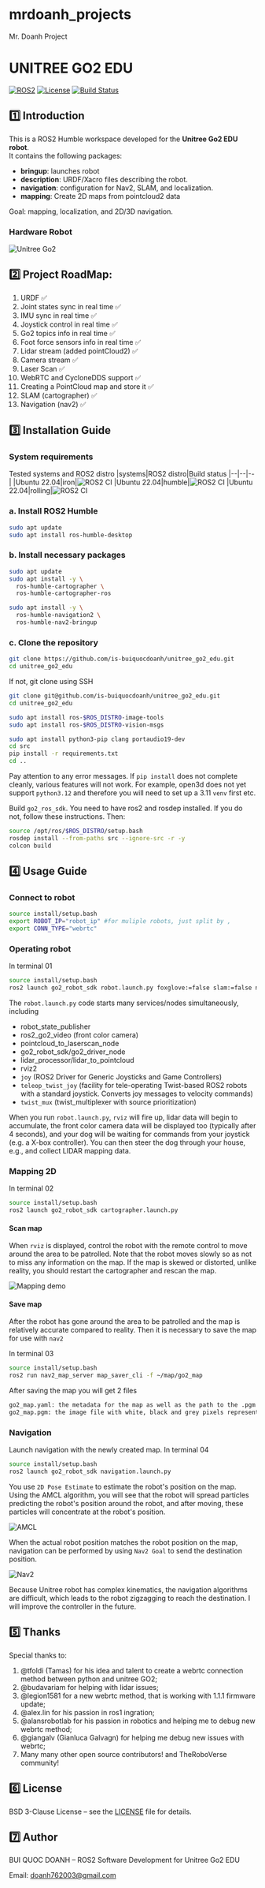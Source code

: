 # mrdoanh_projects
Mr. Doanh Project

# UNITREE GO2 EDU

[![ROS2](https://img.shields.io/badge/ROS2-Humble-orange)](https://docs.ros.org/en/humble/) 
[![License](https://img.shields.io/badge/License-BSD%203--Clause-blue)](LICENSE) 
[![Build Status](https://img.shields.io/badge/Build-Passing-brightgreen)](#)

## 1️⃣ Introduction
This is a ROS2 Humble workspace developed for the **Unitree Go2 EDU robot**.  
It contains the following packages: 

- **bringup**: launches robot  
- **description**: URDF/Xacro files describing the robot.  
- **navigation**: configuration for Nav2, SLAM, and localization. 
- **mapping**: Create 2D maps from pointcloud2 data

Goal: mapping, localization, and 2D/3D navigation.
### Hardware Robot
![Unitree Go2](docs/unitree_go2.jpg)
## 2️⃣ Project RoadMap:
1. URDF ✅
2. Joint states sync in real time ✅
3. IMU sync in real time ✅
4. Joystick control in real time ✅
5. Go2 topics info in real time ✅
6. Foot force sensors info in real time ✅
7. Lidar stream (added pointCloud2) ✅
8. Camera stream ✅
9. Laser Scan ✅
10. WebRTC and CycloneDDS support ✅
11. Creating a PointCloud map and store it ✅
12. SLAM (cartographer) ✅
13. Navigation (nav2) ✅

## 3️⃣ Installation Guide
### System requirements

Tested systems and ROS2 distro
|systems|ROS2 distro|Build status
|--|--|--|
|Ubuntu 22.04|iron|![ROS2 CI](https://github.com/abizovnuralem/go2_ros2_sdk/actions/workflows/ros_build.yaml/badge.svg)
|Ubuntu 22.04|humble|![ROS2 CI](https://github.com/abizovnuralem/go2_ros2_sdk/actions/workflows/ros_build.yaml/badge.svg)
|Ubuntu 22.04|rolling|![ROS2 CI](https://github.com/abizovnuralem/go2_ros2_sdk/actions/workflows/ros_build.yaml/badge.svg)

### a. Install ROS2 Humble
```bash
sudo apt update
sudo apt install ros-humble-desktop
```
### b. Install necessary packages
```bash
sudo apt update
sudo apt install -y \
  ros-humble-cartographer \
  ros-humble-cartographer-ros

sudo apt install -y \
  ros-humble-navigation2 \
  ros-humble-nav2-bringup
```


### c. Clone the repository
```bash
git clone https://github.com/is-buiquocdoanh/unitree_go2_edu.git
cd unitree_go2_edu
```
If not, git clone using SSH
```bash
git clone git@github.com/is-buiquocdoanh/unitree_go2_edu.git
cd unitree_go2_edu
```
```bash
sudo apt install ros-$ROS_DISTRO-image-tools
sudo apt install ros-$ROS_DISTRO-vision-msgs

sudo apt install python3-pip clang portaudio19-dev
cd src
pip install -r requirements.txt
cd ..
```

Pay attention to any error messages. If ```pip install``` does not complete cleanly, various features will not work. For example, open3d does not yet support ```python3.12``` and therefore you will need to set up a 3.11 ```venv``` first etc.

Build ```go2_ros_sdk```. You need to have ros2 and rosdep installed. If you do not, follow these instructions. Then:

```bash
source /opt/ros/$ROS_DISTRO/setup.bash
rosdep install --from-paths src --ignore-src -r -y
colcon build
```

## 4️⃣ Usage Guide
### Connect to robot
```bash
source install/setup.bash
export ROBOT_IP="robot_ip" #for muliple robots, just split by ,
export CONN_TYPE="webrtc"
```

### Operating robot
In terminal 01
```bash
source install/setup.bash
ros2 launch go2_robot_sdk robot.launch.py foxglove:=false slam:=false nav2:=false
```
The `robot.launch.py` code starts many services/nodes simultaneously, including 
* robot_state_publisher
* ros2_go2_video (front color camera)
* pointcloud_to_laserscan_node
* go2_robot_sdk/go2_driver_node
* lidar_processor/lidar_to_pointcloud
* rviz2
* `joy` (ROS2 Driver for Generic Joysticks and Game Controllers)
* `teleop_twist_joy` (facility for tele-operating Twist-based ROS2 robots with a standard joystick. Converts joy messages to velocity commands)       
* `twist_mux` (twist_multiplexer with source prioritization)        

When you run `robot.launch.py`, `rviz` will fire up, lidar data will begin to accumulate, the front color camera data will be displayed too (typically after 4 seconds), and your dog will be waiting for commands from your joystick (e.g. a X-box controller). You can then steer the dog through your house, e.g., and collect LIDAR mapping data. 

### Mapping 2D
In terminal 02
```bash
source install/setup.bash
ros2 launch go2_robot_sdk cartographer.launch.py
```
#### Scan map
When ```rviz``` is displayed, control the robot with the remote control to move around the area to be patrolled. Note that the robot moves slowly so as not to miss any information on the map. 
If the map is skewed or distorted, unlike reality, you should restart the cartographer and rescan the map.

![Mapping demo](docs/go2_mapping2D.gif)
#### Save map
After the robot has gone around the area to be patrolled and the map is relatively accurate compared to reality. Then it is necessary to save the map for use with ```nav2```

In terminal 03
```bash
source install/setup.bash
ros2 run nav2_map_server map_saver_cli -f ~/map/go2_map
```
After saving the map you will get 2 files

```bash
go2_map.yaml: the metadata for the map as well as the path to the .pgm image file.
go2_map.pgm: the image file with white, black and grey pixels representing the free, occupied, and unknown space.
```

### Navigation
Launch navigation with the newly created map.
In terminal 04
```bash
source install/setup.bash
ros2 launch go2_robot_sdk navigation.launch.py
```
You use ```2D Pose Estimate``` to estimate the robot's position on the map. Using the AMCL algorithm, you will see that the robot will spread particles predicting the robot's position around the robot, and after moving, these particles will concentrate at the robot's position.

![AMCL](docs/AMCL.png)

When the actual robot position matches the robot position on the map, navigation can be performed by using ```Nav2 Goal``` to send the destination position.

![Nav2](docs/go2_nav2.gif)

Because Unitree robot has complex kinematics, the navigation algorithms are difficult, which leads to the robot zigzagging to reach the destination. I will improve the controller in the future.

## 5️⃣ Thanks

Special thanks to:
1. @tfoldi (Tamas) for his idea and talent to create a webrtc connection method between python and unitree GO2;
2. @budavariam for helping with lidar issues;
3. @legion1581 for a new webrtc method, that is working with 1.1.1 firmware update;
4. @alex.lin for his passion in ros1 ingration;
5. @alansrobotlab for his passion in robotics and helping me to debug new webrtc method;
6. @giangalv (Gianluca Galvagn) for helping me debug new issues with webrtc;
7. Many many other open source contributors! and TheRoboVerse community!

## 6️⃣ License

BSD 3-Clause License – see the <a href="/src/go2_robot_sdk/LICENSE" target="_blank">LICENSE</a>
 file for details.

## 7️⃣ Author

BUI QUOC DOANH – ROS2 Software Development for Unitree Go2 EDU

Email: doanh762003@gmail.com
